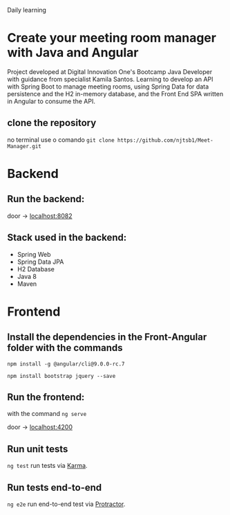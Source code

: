 Daily learning

# Create your meeting room manager with Java and Angular

Project developed at Digital Innovation One's Bootcamp Java Developer with guidance from specialist Kamila Santos. 
Learning to develop an API with Spring Boot to manage meeting rooms, using Spring Data for data persistence and the H2 in-memory database, and the Front End SPA written in Angular to consume the API.

## clone the repository 

no terminal use o comando `git clone https://github.com/njtsb1/Meet-Manager.git`

# Backend

## Run the backend:

door -> [localhost:8082](http://localhost:8082/)

## Stack used in the backend:

 * Spring Web
 * Spring Data JPA
 * H2 Database
 * Java 8
 * Maven

# Frontend

## Install the dependencies in the Front-Angular folder with the commands

`npm install -g @angular/cli@9.0.0-rc.7`

`npm install bootstrap jquery --save`

## Run the frontend:

with the command `ng serve`

door -> [localhost:4200](http://localhost:4200/)

## Run unit tests

`ng test` run tests via [Karma](https://karma-runner.github.io).

## Run tests end-to-end

`ng e2e` run end-to-end test via [Protractor](http://www.protractortest.org/).
